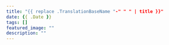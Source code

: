 ```yaml
---
title: "{{ replace .TranslationBaseName "-" " " | title }}"
date: {{ .Date }}
tags: []
featured_image: ""
description: ""
---
```

